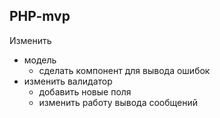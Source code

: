 ## PHP-mvp

Изменить

- модель
    - сделать компонент для вывода ошибок
- изменить валидатор
  - добавить новые поля
  - изменить работу вывода сообщений